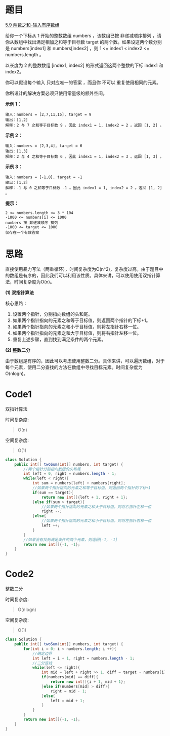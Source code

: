 # 题目
[5.9 两数之和-输入有序数组](https://leetcode.cn/problems/two-sum-ii-input-array-is-sorted/description/)

给你一个下标从 1 开始的整数数组 numbers ，该数组已按 非递减顺序排列  ，请你从数组中找出满足相加之和等于目标数 target 的两个数。如果设这两个数分别是 numbers[index1] 和 numbers[index2] ，则 1 <= index1 < index2 <= numbers.length 。

以长度为 2 的整数数组 [index1, index2] 的形式返回这两个整数的下标 index1 和 index2。

你可以假设每个输入 只对应唯一的答案 ，而且你 不可以 重复使用相同的元素。

你所设计的解决方案必须只使用常量级的额外空间。


**示例 1：**

``` 
输入：numbers = [2,7,11,15], target = 9
输出：[1,2]
解释：2 与 7 之和等于目标数 9 。因此 index1 = 1, index2 = 2 。返回 [1, 2] 。
```

**示例 2：**
``` 
输入：numbers = [2,3,4], target = 6
输出：[1,3]
解释：2 与 4 之和等于目标数 6 。因此 index1 = 1, index2 = 3 。返回 [1, 3] 。
```

**示例 3：**
``` 
输入：numbers = [-1,0], target = -1
输出：[1,2]
解释：-1 与 0 之和等于目标数 -1 。因此 index1 = 1, index2 = 2 。返回 [1, 2] 。
```

**提示：**
``` 
2 <= numbers.length <= 3 * 104
-1000 <= numbers[i] <= 1000
numbers 按 非递减顺序 排列
-1000 <= target <= 1000
仅存在一个有效答案
```

# 思路
直接使用暴力写法（两重循环），时间复杂度为O(n^2)，复杂度过高。由于题目中的数组是有序的，因此我们可以利用该性质。具体来讲，可以使用使用双指针算法，时间复杂度为O(n)。

**(1) 双指针算法**

核心思路：
1. 设置两个指针，分别指向数组的头和尾。
2. 如果两个指针指向的元素之和等于目标值，则返回两个指针的下标+1。
3. 如果两个指针指向的元素之和小于目标值，则将左指针右移一位。
4. 如果两个指针指向的元素之和大于目标值，则将右指针左移一位。
5. 重复上述步骤，直到找到满足条件的两个元素。

**(2) 整数二分**

由于数组是有序的，因此可以考虑使用整数二分。具体来讲，可以遍历数组，对于每个元素，使用二分查找的方法在数组中寻找目标元素。时间复杂度为O(nlogn)。

# Code1
双指针算法

时间复杂度:
>O(n)

空间复杂度:
> O(1)  

```java
class Solution {
    public int[] twoSum(int[] numbers, int target) {
        //两个指针分别指向数组的头和尾
        int left = 0, right = numbers.length - 1;
        while(left < right){
            int sum = numbers[left] + numbers[right];
            //如果两个指针指向的元素之和等于目标值，则返回两个指针的下标+1
            if(sum == target){
                return new int[]{left + 1, right + 1};
            }else if(sum > target){
                //如果两个指针指向的元素之和大于目标值，则将右指针左移一位
                right --;
            }else{
                //如果两个指针指向的元素之和小于目标值，则将左指针右移一位
                left ++;
            }
        }
        //如果没有找到满足条件的两个元素，则返回[-1, -1]
        return new int[]{-1, -1};
    }
}
```

# Code2
整数二分

时间复杂度:
>O(nlogn)

空间复杂度:
> O(1)
```java
class Solution {
    public int[] twoSum(int[] numbers, int target) {
        for(int i = 0; i < numbers.length; i ++){
            //确定边界
            int left = i + 1, right = numbers.length - 1;
            //二分查找
            while(left <= right){
                int mid = left + right >> 1, diff = target - numbers[i];
                if(numbers[mid] == diff){
                    return new int[]{i + 1, mid + 1}; 
                }else if(numbers[mid] > diff){
                    right = mid - 1;
                }else{
                    left = mid + 1;
                }
            }
        }
        return new int[]{-1, -1};
    }
}
```